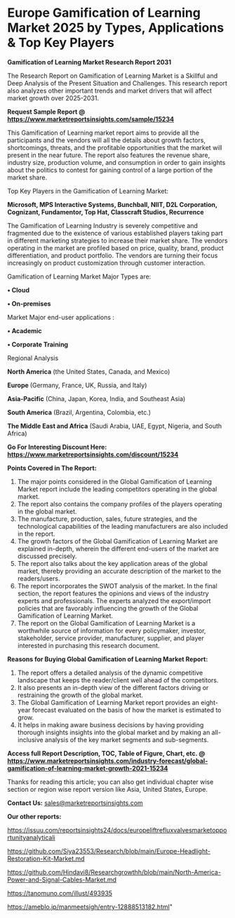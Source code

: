  # Europe Gamification of Learning Market 2025 by Types, Applications & Top Key Players

<strong>Gamification of Learning Market Research Report 2031</strong>

The Research Report on Gamification of Learning Market is a Skillful and Deep Analysis of the Present Situation and Challenges. This research report also analyzes other important trends and market drivers that will affect market growth over 2025-2031.

<strong>Request Sample Report @ <a href=https://www.marketreportsinsights.com/sample/15234>https://www.marketreportsinsights.com/sample/15234</a></strong>

This Gamification of Learning market report aims to provide all the participants and the vendors will all the details about growth factors, shortcomings, threats, and the profitable opportunities that the market will present in the near future. The report also features the revenue share, industry size, production volume, and consumption in order to gain insights about the politics to contest for gaining control of a large portion of the market share.

Top Key Players in the Gamification of Learning Market:

<strong>Microsoft, MPS Interactive Systems, Bunchball, NIIT, D2L Corporation, Cognizant, Fundamentor, Top Hat, Classcraft Studios, Recurrence</strong>

The Gamification of Learning Industry is severely competitive and fragmented due to the existence of various established players taking part in different marketing strategies to increase their market share. The vendors operating in the market are profiled based on price, quality, brand, product differentiation, and product portfolio. The vendors are turning their focus increasingly on product customization through customer interaction.

Gamification of Learning Market Major Types are:

<strong>• Cloud

• On-premises</strong>

Market Major end-user applications :

<strong>• Academic

• Corporate Training</strong>

Regional Analysis

</u><strong><b>North America</b></strong> (the United States, Canada, and Mexico)

<strong><b>Europe </b></strong>(Germany, France, UK, Russia, and Italy)

<strong><b>Asia-Pacific</b></strong> (China, Japan, Korea, India, and Southeast Asia)

<strong><b>South America</b></strong> (Brazil, Argentina, Colombia, etc.)

<strong><b>The Middle East and Africa</b></strong> (Saudi Arabia, UAE, Egypt, Nigeria, and South Africa)

<strong>Go For Interesting Discount Here: <a href=https://www.marketreportsinsights.com/discount/15234>https://www.marketreportsinsights.com/discount/15234</a></strong>

<strong>Points Covered in The Report:</strong>
<ol>
  <li>The major points considered in the Global Gamification of Learning Market report include the leading competitors operating in the global market.</li>
  <li>The report also contains the company profiles of the players operating in the global market.</li>
  <li>The manufacture, production, sales, future strategies, and the technological capabilities of the leading manufacturers are also included in the report.</li>
  <li>The growth factors of the Global Gamification of Learning Market are explained in-depth, wherein the different end-users of the market are discussed precisely.</li>
  <li>The report also talks about the key application areas of the global market, thereby providing an accurate description of the market to the readers/users.</li>
  <li>The report incorporates the SWOT analysis of the market. In the final section, the report features the opinions and views of the industry experts and professionals. The experts analyzed the export/import policies that are favorably influencing the growth of the Global Gamification of Learning Market.</li>
  <li>The report on the Global Gamification of Learning Market is a worthwhile source of information for every policymaker, investor, stakeholder, service provider, manufacturer, supplier, and player interested in purchasing this research document.</li>
</ol>
<strong>Reasons for Buying Global Gamification of Learning Market Report:</strong>

<ol>
  <li>The report offers a detailed analysis of the dynamic competitive landscape that keeps the reader/client well ahead of the competitors.</li>
  <li>It also presents an in-depth view of the different factors driving or restraining the growth of the global market.</li>
  <li>The Global Gamification of Learning Market report provides an eight-year forecast evaluated on the basis of how the market is estimated to grow.</li>
  <li>It helps in making aware business decisions by having providing thorough insights insights into the global market and by making an all-inclusive analysis of the key market segments and sub-segments.</li>
</ol>
<strong>Access full Report Description, TOC, Table of Figure, Chart, etc. @ <a href=https://www.marketreportsinsights.com/industry-forecast/global-gamification-of-learning-market-growth-2021-15234>https://www.marketreportsinsights.com/industry-forecast/global-gamification-of-learning-market-growth-2021-15234</a></strong>


Thanks for reading this article; you can also get individual chapter wise section or region wise report version like Asia, United States, Europe.

<strong>Contact Us:</strong>
sales@marketreportsinsights.com

<strong>Our other reports:</strong>

<a href=https://issuu.com/reportsinsights24/docs/europeliftrefluxvalvesmarketopportunityanalyticali>https://issuu.com/reportsinsights24/docs/europeliftrefluxvalvesmarketopportunityanalyticali</a>

<a href=https://github.com/Siya23553/Research/blob/main/Europe-Headlight-Restoration-Kit-Market.md>https://github.com/Siya23553/Research/blob/main/Europe-Headlight-Restoration-Kit-Market.md</a>

<a href=https://github.com/Hindavi8/Researchgrowthh/blob/main/North-America-Power-and-Signal-Cables-Market.md>https://github.com/Hindavi8/Researchgrowthh/blob/main/North-America-Power-and-Signal-Cables-Market.md</a>

<a href=https://tanomuno.com/illust/493935>https://tanomuno.com/illust/493935</a>

<a href=https://ameblo.jp/manmeetsigh/entry-12888513182.html>https://ameblo.jp/manmeetsigh/entry-12888513182.html</a>"
